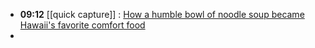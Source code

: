 - **09:12** [[quick capture]] : [How a humble bowl of noodle soup became Hawaii's favorite comfort food](https://www.sfgate.com/hawaii/article/saimin-hawaii-noodle-soup-history-18693937.php)
-